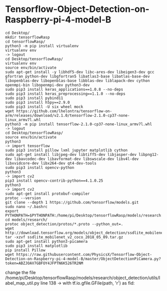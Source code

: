 # Tensorflow-Object-Detection-on-Raspberry-pi-4-model-B


	cd Desktop/
	mkdir tensorflowRasp
	cd tensorflowRasp/
	python3 -m pip install virtualenv
	virtualenv env
	-> logout
	cd Desktop/tensorflowRasp/
	virtualenv env
	source env/bin/activate
	sudo apt-get install -y libhdf5-dev libc-ares-dev libeigen3-dev gcc gfortran python-dev libgfortran5 libatlas3-base libatlas-base-dev libopenblas-dev libopenblas-base libblas-dev liblapack-dev cython openmpi-bin libopenmpi-dev python3-dev
	sudo pip3 install keras_applications==1.0.8 --no-deps
	sudo pip3 install keras_preprocessing==1.1.0 --no-deps
	sudo pip3 install pybind11
	sudo pip3 install h5py==2.9.0
	sudo pip3 install -U six wheel mock
	wget https://github.com/lhelontra/tensorflow-on-arm/releases/download/v2.1.0/tensorflow-2.1.0-cp37-none-linux_armv7l.whl
	python3 -m pip install tensorflow-2.1.0-cp37-none-linux_armv7l.whl 
	-> logout
	cd Desktop/tensorflowRasp/
	source env/bin/activate
	python3
	-> import tensorflow
	sudo pip3 install pillow lxml jupyter matplotlib cython
	sudo apt-get install libjpeg-dev libtiff5-dev libjasper-dev libpng12-dev libavcodec-dev libavformat-dev libswscale-dev libv4l-dev libxvidcore-dev libx264-dev qt4-dev-tools
	sudo pip3 install opencv-python
	python3
	-> import cv2
	pip3 install opencv-contrib-python==4.1.0.25
	python3
	-> import cv2
	sudo apt-get install protobuf-compiler
	protoc --version
	git clone --depth 1 https://github.com/tensorflow/models.git
	sudo nano ~/.bashrc
	export PYTHONPATH=$PYTHONPATH:/home/pi/Desktop/tensorflowRasp/models/research:/home/pi/Desktop/tensorflowRasp/models/research/slim
	cd models/research/
	protoc object_detection/protos/*.proto --python_out=.
	wget http://download.tensorflow.org/models/object_detection/ssdlite_mobilenet_v2_coco_2018_05_09.tar.gz
	tar -xzvf ssdlite_mobilenet_v2_coco_2018_05_09.tar.gz
	sudo apt-get install python3-picamera
	sudo pip3 install matplotlib
	pip install Pillow
	wget https://raw.githubusercontent.com/PhysicsX/Tensorflow-Object-Detection-on-Raspberry-pi-4-model-B/master/ObjectDetectionPiCamera.py?token=ABZJOAV7GBFOY4JFPTN6K526TR2NM
  
  change the file /home/pi/Desktop/tensorflowRasp/models/research/object_detection/utils/label_map_util.py
line 138 ->   with tf.io.gfile.GFile(path, 'r') as fid:
